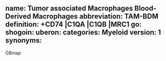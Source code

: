 name: Tumor associated Macrophages Blood-Derived Macrophages
abbreviation: TAM-BDM
definition: +CD74 |C1QA |C1QB |MRC1
go: 
shogoin: 
uberon: 
categories: Myeloid
version: 1 
synonyms:
---
GBmap